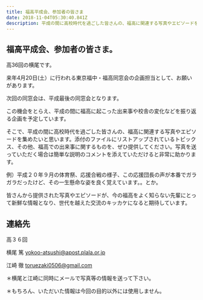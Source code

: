 ```yaml
---
title: 福高平成会、参加者の皆さま
date: 2018-11-04T05:30:40.841Z
description: 平成の間に高校時代を過ごした皆さんの、福高に関連する写真やエピソードを集めたい
---
```

## 福高平成会、参加者の皆さま。



高36回の横尾です。

来年4月20日(土）に行われる東京福中・福高同窓会の企画担当として、お願いがあります。



次回の同窓会は、平成最後の同窓会となります。

この機会をとらえ、平成の間に福高に起こった出来事や校舎の変化などを振り返る企画を予定しています。



そこで、平成の間に高校時代を過ごした皆さんの、福高に関連する写真やエピソードを集めたいと思います。添付のファイルにリストアップされているトピックス、その他、福高での出来事に関するものを、ぜひ提供してください。写真を送っていただく場合は簡単な説明のコメントを添えていただけると非常に助かります。



例）平成２０年９月の体育祭、応援合戦の様子、この応援団長の声が本番でガラガラだったけど、その一生懸命な姿を良く覚えています。。とか。



皆さんから提供された写真やエピソードが、今の福高をよく知らない先輩にとって新鮮な情報となり、世代を越えた交流のキッカケになると期待しています。



## 

## 連絡先

高３６回

横尾 篤   yokoo-atsushi@apost.plala.or.jp

江崎 徹  toruezaki0506@gmail.com



＊横尾と江崎に同時にメールで写真等の情報を送って下さい。

＊もちろん、いただいた情報は今回の目的以外には使用しません。
